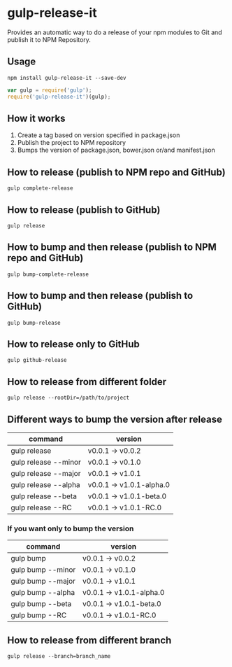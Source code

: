 gulp-release-it
=============

Provides an automatic way to do a release of your npm modules to Git and publish it to NPM Repository.

## Usage
`npm install gulp-release-it --save-dev`

```javascript
var gulp = require('gulp');
require('gulp-release-it')(gulp);
```

## How it works

1. Create a tag based on version specified in package.json
2. Publish the project to NPM repository 
3. Bumps the version of package.json, bower.json or/and manifest.json

## How to release (publish to NPM repo and GitHub)

```gulp complete-release```

## How to release (publish to GitHub)

```gulp release```

## How to bump and then release (publish to NPM repo and GitHub)

```gulp bump-complete-release```

## How to bump and then release (publish to GitHub)

```gulp bump-release```

## How to release only to GitHub

```gulp github-release```

## How to release from different folder

```gulp release --rootDir=/path/to/project```

## Different ways to bump the version after release

command              | version
---------------------|-----------------
gulp release         | v0.0.1 -> v0.0.2 
gulp release --minor | v0.0.1 -> v0.1.0 
gulp release --major | v0.0.1 -> v1.0.1
gulp release --alpha | v0.0.1 -> v1.0.1-alpha.0
gulp release --beta  | v0.0.1 -> v1.0.1-beta.0
gulp release --RC    | v0.0.1 -> v1.0.1-RC.0

### If you want only to bump the version

command              | version
---------------------|-----------------
gulp bump            | v0.0.1 -> v0.0.2 
gulp bump --minor    | v0.0.1 -> v0.1.0 
gulp bump --major    | v0.0.1 -> v1.0.1
gulp bump --alpha    | v0.0.1 -> v1.0.1-alpha.0
gulp bump --beta     | v0.0.1 -> v1.0.1-beta.0
gulp bump --RC       | v0.0.1 -> v1.0.1-RC.0
 
## How to release from different branch
 
```gulp release --branch=branch_name```


